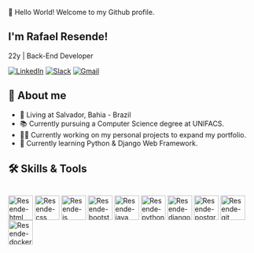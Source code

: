 
👋 Hello World! Welcome to my Github profile.
## I'm Rafael Resende!
22y | Back-End Developer 
<div align="start">
    
[![LinkedIn](https://custom-icon-badges.demolab.com/badge/LinkedIn-0A66C2?logo=linkedin-white&logoColor=fff)](https://www.linkedin.com/in/rafael-resende-b5090320b/)
[![Slack](https://img.shields.io/badge/Slack-4A154B?logo=slack&logoColor=fff)](https://slack.com)
[![Gmail](https://img.shields.io/badge/Gmail-D14836?logo=gmail&logoColor=white)](mailto:your-email@gmail.com)

## 🤔 About me
- 📍 Living at Salvador, Bahia - Brazil
- 📚 Currently pursuing a Computer Science degree at UNIFACS.
- 👩‍💻 Currently working on my personal projects to expand my portfolio.
- 🌱 Currently learning Python & Django Web Framework.  

## 🛠️ Skills & Tools
<div style="display: inline_block"><br>
    <img align="center"alt="Resende-html" height="50" width="50" src="https://cdn.jsdelivr.net/gh/devicons/devicon/icons/html5/html5-original.svg" />   
    <img align="center" alt="Resende-css" height="50" width="50" src="https://cdn.jsdelivr.net/gh/devicons/devicon/icons/css3/css3-original.svg" />   
    <img  align="center" alt="Resende-js" height="50" width="50" src="https://cdn.jsdelivr.net/gh/devicons/devicon/icons/javascript/javascript-plain.svg" /> 
    <img align="center" alt="Resende-bootstrap" height="50" width="50"src="https://cdn.jsdelivr.net/gh/devicons/devicon@latest/icons/bootstrap/bootstrap-original.svg" />
    <img align="center" alt="Resende-java" height="50" width="50" src="https://cdn.jsdelivr.net/gh/devicons/devicon@latest/icons/java/java-original.svg"/> 
    <img align="center" alt="Resende-python" height="50" width="50" src="https://cdn.jsdelivr.net/gh/devicons/devicon@latest/icons/python/python-original.svg"/>    
    <img align="center" alt="Resende-django" height="50" width="50" src="https://cdn.jsdelivr.net/gh/devicons/devicon@latest/icons/django/django-plain.svg"/>    
    <img align="center" alt="Resende-postgresql" height="50" width="50" src="https://cdn.jsdelivr.net/gh/devicons/devicon@latest/icons/postgresql/postgresql-original.svg" />  
    <img align="center" alt="Resende-git" height="50" width="50"src="https://cdn.jsdelivr.net/gh/devicons/devicon@latest/icons/git/git-original.svg" />
    <img align="center" alt="Resende-docker" height="50" width="50"src="https://cdn.jsdelivr.net/gh/devicons/devicon@latest/icons/docker/docker-original.svg"/>

          
</div><br>
 
     


